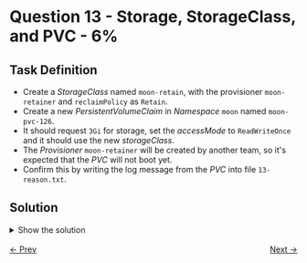 # Question 13 - Storage, StorageClass, and PVC - 6%

## Task Definition

- Create a *StorageClass* named `moon-retain`, with the provisioner `moon-retainer` and `reclaimPolicy` as `Retain`.
- Create a new *PersistentVolumeClaim* in *Namespace* `moon` named `moon-pvc-126`. 
- It should request `3Gi` for storage, set the *accessMode* to `ReadWriteOnce` and it should use the new *storageClass*.
- The *Provisioner* `moon-retainer` will be created by another team, so it's expected that the *PVC* will not boot yet.
- Confirm this by writing the log message from the *PVC* into file `13-reason.txt`. 

## Solution

<details>
  <summary>Show the solution</summary>

### Create the StorageClass

- Go to Kubernetes documentation an search for `StorageClass`.
- Select the first link `Storage Class | Kubernetes`.
- Go to `StorageClass objects` and copy the YAML definition until `reclaimPolicy`.
- Set the `name` to `moon-retain`.
- Remove the `annotations`.
- Change the `provisioner` to `moon-retainer`.
- The `reclaimPolicy` is currently set to the requested value.

```yaml
apiVersion: storage.k8s.io/v1
kind: StorageClass
metadata:
  name: low-latency
provisioner: moon-retainer
reclaimPolicy: Retain
```

Create the `13-sc.yaml` file.

#### Apply the StorageClass YAML file

```shell
k apply -f 13-sc.yaml
storageclass.storage.k8s.io/low-latency created
```

### Create the PersistentVolumeClaim

- Go to Kubernetes documentation and search for `PersistentVolumeClaim`.
- Press the link `Configure a Pod to Use a PersistentVolume for Storage | Kubernetes`.
- Go to `Create a PersistentVolumeClaim` section.
- Copy the `PersistentVolumeClaim` YAML definition.
- Change the `name` to `moon-pvc-126`.
- Add the `namespace` set it to `moon`.
- Set the `storageClassName` to `moon-retain`.

```yaml
apiVersion: v1
kind: PersistentVolumeClaim
metadata:
  name: moon-pvc-126
  namespace: moon
spec:
  storageClassName: moon-retain
  accessModes:
    - ReadWriteOnce
  resources:
    requests:
      storage: 3Gi
```

#### Create the PVC Yaml definition

```shell
vim 13-pvc.yaml
```

#### Apply the YAML definition

```shell
k apply -f 13-pvc.yaml
persistentvolumeclaim/moon-pvc-126 created
```

### Get the PVC events

```shell
k -n moon describe pvc moon-pvc-126 | grep -A10 Events:
Events:
  Type     Reason              Age                 From                         Message
  ----     ------              ----                ----                         -------
  Warning  ProvisioningFailed  12s (x8 over 116s)  persistentvolume-controller  storageclass.storage.k8s.io "moon-retain" not found
```

#### Write the event message to 13-reason.txt file

```shell
echo 'Warning  ProvisioningFailed  12s (x8 over 116s)  persistentvolume-controller  storageclass.storage.k8s.io "moon-retain" not found' > 13-reason.txt
```

## Resources

- [StorageClass Object](https://kubernetes.io/docs/concepts/storage/storage-classes/#storageclass-objects)
- [Create a PersistentVolumeClaim](https://kubernetes.io/docs/tasks/configure-pod-container/configure-persistent-volume-storage/#create-a-persistentvolumeclaim)

</details>

<br>
<div style="display: flex; justify-content: space-between;">
  <a href="12-storage-pv-pvc-pod-volume.md" style="text-align: left;">&larr; Prev</a>
  <a href="14-secret-secretvolume-secret-env.md" style="text-align: right;">Next &rarr;</a>
</div>
